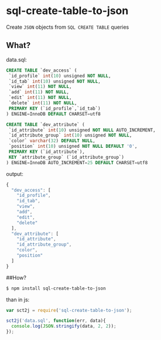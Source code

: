 # sql-create-table-to-json
Create `JSON` objects from `SQL CREATE TABLE` queries

## What?

data.sql:
```sql
CREATE TABLE `dev_access` (
 `id_profile` int(10) unsigned NOT NULL,
 `id_tab` int(10) unsigned NOT NULL,
 `view` int(11) NOT NULL,
 `add` int(11) NOT NULL,
 `edit` int(11) NOT NULL,
 `delete` int(11) NOT NULL,
 PRIMARY KEY (`id_profile`,`id_tab`)
) ENGINE=InnoDB DEFAULT CHARSET=utf8

CREATE TABLE `dev_attribute` (
 `id_attribute` int(10) unsigned NOT NULL AUTO_INCREMENT,
 `id_attribute_group` int(10) unsigned NOT NULL,
 `color` varchar(32) DEFAULT NULL,
 `position` int(10) unsigned NOT NULL DEFAULT '0',
 PRIMARY KEY (`id_attribute`),
 KEY `attribute_group` (`id_attribute_group`)
) ENGINE=InnoDB AUTO_INCREMENT=25 DEFAULT CHARSET=utf8
```

output:
```javascript
{
  "dev_access": [
    "id_profile",
    "id_tab",
    "view",
    "add",
    "edit",
    "delete"
  ],
  "dev_attribute": [
    "id_attribute",
    "id_attribute_group",
    "color",
    "position"
  ]
}
```

##How?

```bash
$ npm install sql-create-table-to-json
```

than in js:

```javascript
var sct2j = require('sql-create-table-to-json');

sct2j('data.sql', function(err, data){
  console.log(JSON.stringify(data, 2, 2));
});
```
